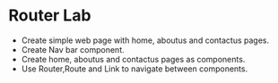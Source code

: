 # Router Lab

* Create simple web page with home, aboutus and contactus pages.
* Create Nav bar component.
* Create home, aboutus and contactus pages as components.
* Use Router,Route and Link to navigate between components.

